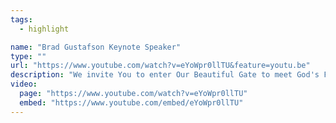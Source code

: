 ```yaml
---
tags:
  - highlight

name: "Brad Gustafson Keynote Speaker"
type: ""
url: "https://www.youtube.com/watch?v=eYoWpr0llTU&feature=youtu.be"
description: "We invite You to enter Our Beautiful Gate to meet God's Fragile Butterflies, the Niños of Puerta Hermosa"
video:
  page: "https://www.youtube.com/watch?v=eYoWpr0llTU"
  embed: "https://www.youtube.com/embed/eYoWpr0llTU"
---
```

